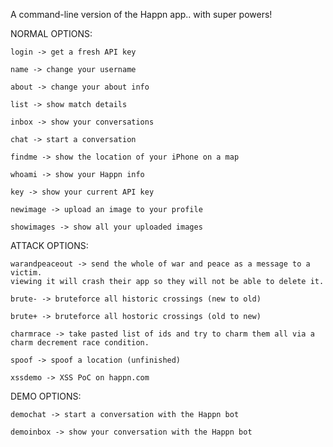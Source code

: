 A command-line version of the Happn app.. with super powers!


NORMAL OPTIONS:

	login -> get a fresh API key
	
	name -> change your username
	
	about -> change your about info
	
	list -> show match details
	
	inbox -> show your conversations
	
	chat -> start a conversation
	
	findme -> show the location of your iPhone on a map
	
	whoami -> show your Happn info
	
	key -> show your current API key
	
	newimage -> upload an image to your profile
	
	showimages -> show all your uploaded images
	
ATTACK OPTIONS:

	warandpeaceout -> send the whole of war and peace as a message to a victim. 
	viewing it will crash their app so they will not be able to delete it.
	
	brute- -> bruteforce all historic crossings (new to old)
	
	brute+ -> bruteforce all hostoric crossings (old to new)
	
	charmrace -> take pasted list of ids and try to charm them all via a charm decrement race condition.
	
	spoof -> spoof a location (unfinished)
	
	xssdemo -> XSS PoC on happn.com
	
DEMO OPTIONS:

	demochat -> start a conversation with the Happn bot
	
	demoinbox -> show your conversation with the Happn bot
	
